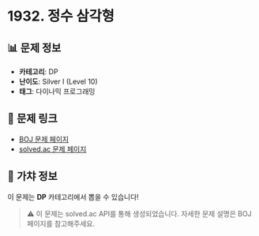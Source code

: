 # 1932. 정수 삼각형

## 📊 문제 정보
- **카테고리**: DP
- **난이도**: Silver I (Level 10)
- **태그**: 다이나믹 프로그래밍

## 🔗 문제 링크
- [BOJ 문제 페이지](https://www.acmicpc.net/problem/1932)
- [solved.ac 문제 페이지](https://solved.ac/problems/1932)

## 🎯 가챠 정보
이 문제는 **DP** 카테고리에서 뽑을 수 있습니다!

> ⚠️ 이 문제는 solved.ac API를 통해 생성되었습니다. 
> 자세한 문제 설명은 BOJ 페이지를 참고해주세요.
